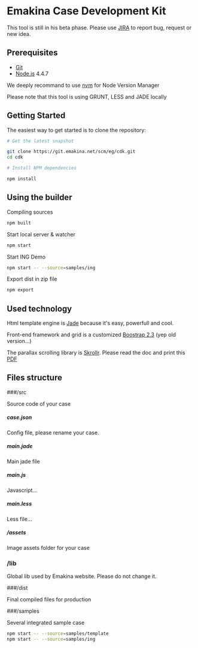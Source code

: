 Emakina Case Development Kit
============================


This tool is still in his beta phase.
Please use [JIRA](https://bugtracking.emakina.net/browse/EMAWEBSITETREIZE) to report bug, request or new idea.


Prerequisites
-------------

- [Git](https://git-scm.com/)
- [Node.js](http://nodejs.org) 4.4.7

We deeply recommand to use [nvm](https://github.com/creationix/nvm) for Node Version Manager

Please note that this tool is using GRUNT, LESS and JADE locally

Getting Started
---------------

The easiest way to get started is to clone the repository:

```bash
# Get the latest snapshot

git clone https://git.emakina.net/scm/eg/cdk.git
cd cdk

# Install NPM dependencies

npm install
```

Using the builder
-----------------

Compiling sources

```bash
npm built
```

Start local server & watcher

```bash
npm start
```

Start ING Demo 

```bash
npm start -- --source=samples/ing
```

Export dist in zip file

```bash
npm export
```

Used technology
-----------------

Html template engine is [Jade](http://jade-lang.com/) because it's easy, powerfull and cool.

Front-end framework and grid is a customized [Boostrap 2.3](http://getbootstrap.com/2.3.2/) (yep old version...)

The parallax scrolling library is [Skrollr](https://github.com/Prinzhorn/skrollr). Please read the doc and print this [PDF](https://raw.github.com/Prinzhorn/skrollr/master/guide/anchor-position-guide.pdf) 


Files structure
-----------------

###/src 

Source code of your case

##### case.json

Config file, please rename your case.

##### main.jade
Main jade file

##### main.js
Javascript...

##### main.less
Less file...

##### /assets
Image assets folder for your case


### /lib

Global lib used by Emakina website.
Please do not change it.

###/dist

Final compiled files for production


###/samples

Several integrated sample case

```bash
npm start -- --source=samples/template
npm start -- --source=samples/ing

```